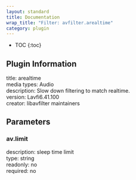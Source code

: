 ```yaml
---
layout: standard
title: Documentation
wrap_title: "Filter: avfilter.arealtime"
category: plugin
---
```

* TOC
{:toc}

## Plugin Information

title: arealtime  
media types:
Audio  
description: Slow down filtering to match realtime.  
version: Lavfi6.41.100  
creator: libavfilter maintainers  

## Parameters

### av.limit

  
description:
sleep time limit  
type: string  
readonly: no  
required: no  

